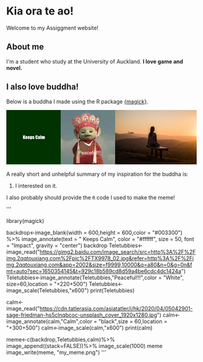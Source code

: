# Kia ora te ao!

Welcome to my Assiggment website! 

## About me

I'm a student who study at the University of Auckland. **I love game and novel.** 

## I also love buddha!

Below is a buddha I made using the R package [{magick}](https://cran.r-project.org/web/packages/magick/vignettes/intro.html).

![](my_meme.png)

A really short and unhelpful summary of my inspiration for the buddha is:

1. I interested on it.

I also probably should provide the `R` code I used to make the meme!

'''

library(magick)

backdrop<-image_blank(width = 600,height = 600,color = "#003300") %>%
  image_annotate(text = " Keeps Calm",
                 color = "#ffffff",
                 size = 50,
                 font = "Impact",
                 gravity = "center")
backdrop
Teletubbies<-image_read("https://gimg2.baidu.com/image_search/src=http%3A%2F%2Fimg.2qqtouxiang.com%2Fpic%2FTX9978_02.jpg&refer=http%3A%2F%2Fimg.2qqtouxiang.com&app=2002&size=f9999,10000&q=a80&n=0&g=0n&fmt=auto?sec=1650354145&t=929c18b589cd8d59a4be6cdc4dc1424a")
Teletubbies<-image_annotate(Teletubbies,"Peaceful!!!",color = "White", size=60,location = "+220+500")
Teletubbies<-image_scale(Teletubbies,"x600")
print(Teletubbies)

calm<-image_read("https://cdn.tatlerasia.com/asiatatler/i/hk/2020/04/05042901-sage-friedman-hs5clnqbcoc-unsplash_cover_1920x1280.jpg")
calm<-image_annotate(calm,"Calm",color = "black",size = 60,location = "+300+500")
calm<-image_scale(calm,"x600")
print(calm)

meme<-c(backdrop,Teletubbies,calm)%>%
  image_append((stack=FALSE))%>%
  image_scale(1000)
meme
image_write(meme, "my_meme.png")
'''
